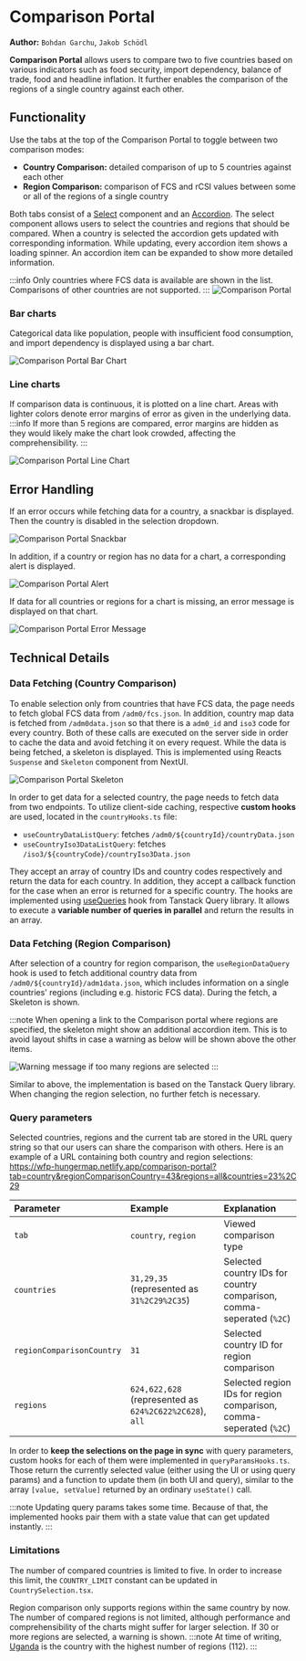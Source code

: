 # Comparison Portal

**Author:** `Bohdan Garchu`, `Jakob Schödl`

**Comparison Portal** allows users to compare two to five countries based on various indicators such as food security,
import dependency, balance of trade, food and headline inflation. It further enables the comparison of the regions of a
single country against each other.

## Functionality

Use the tabs at the top of the Comparison Portal to toggle between two comparison modes:

* **Country Comparison:** detailed comparison of up to 5 countries against each other
* **Region Comparison:** comparison of FCS and rCSI values between some or all of the regions of a single country

Both tabs consist of a [Select](https://nextui.org/docs/components/select) component and
an [Accordion](/docs/frontend/accordions). The select component allows users to select the countries and regions that
should be compared. When a country is selected the accordion gets updated with corresponding information. While
updating, every accordion item shows a loading spinner. An accordion item can be expanded to show more detailed
information.

:::info
Only countries where FCS data is available are shown in the list. Comparisons of other countries are not supported.
:::
![Comparison Portal](/img/comparison_portal/loading.png)

### Bar charts

Categorical data like population, people with insufficient food consumption, and import dependency is displayed using a
bar chart.

![Comparison Portal Bar Chart](/img/comparison_portal/bar_chart.png)

### Line charts

If comparison data is continuous, it is plotted on a line chart. Areas with lighter colors denote error margins of error
as given in the underlying data.
:::info
If more than 5 regions are compared, error margins are hidden as they would likely make the chart look crowded,
affecting the comprehensibility.
:::

![Comparison Portal Line Chart](/img/comparison_portal/line_chart.png)


## Error Handling

If an error occurs while fetching data for a country, a snackbar is displayed. Then the country is disabled in the
selection dropdown.

![Comparison Portal Snackbar](/img/comparison_portal/algeria.png)

In addition, if a country or region has no data for a chart, a corresponding alert is displayed.

![Comparison Portal Alert](/img/comparison_portal/alert.png)

If data for all countries or regions for a chart is missing, an error message is displayed on that chart.

![Comparison Portal Error Message](/img/comparison_portal/chart_error_message.png)

## Technical Details

### Data Fetching (Country Comparison)

To enable selection only from countries that have FCS data, the page needs to fetch global FCS data from
`/adm0/fcs.json`. In addition, country map data is fetched from `/adm0data.json` so that there is a `adm0_id` and `iso3`
code for every country. Both of these calls are executed on the server side in order to cache the data and avoid
fetching it on every request. While the data is being fetched, a skeleton is displayed. This is implemented using Reacts
`Suspense` and `Skeleton` component from NextUI.

![Comparison Portal Skeleton](/img/comparison_portal/skeleton.png)

In order to get data for a selected country, the page needs to fetch data from two endpoints. To utilize client-side
caching, respective **custom hooks** are used, located in the `countryHooks.ts` file:

* `useCountryDataListQuery`: fetches `/adm0/${countryId}/countryData.json`
* `useCountryIso3DataListQuery`: fetches `/iso3/${countryCode}/countryIso3Data.json`

They accept an array of country IDs and country codes respectively and return the data for each
country. In addition, they accept a callback function for the case when an error is returned for a specific country. The
hooks are implemented using [useQueries](https://tanstack.com/query/latest/docs/framework/react/reference/useQueries)
hook from Tanstack Query library. It allows to execute a **variable number of queries in parallel** and return the
results
in an array.

### Data Fetching (Region Comparison)

After selection of a country for region comparison, the `useRegionDataQuery` hook is used to fetch additional country
data from `/adm0/${countryId}/adm1data.json`, which includes information on a single countries' regions (including e.g.
historic FCS data). During the fetch, a Skeleton is shown.

:::note
When opening a link to the Comparison portal where regions are specified, the skeleton might show an additional accordion item. This is to avoid layout shifts in case a warning as below will be shown above the other items.

![Warning message if too many regions are selected](/img/comparison_portal/warning.png)
:::

Similar to above, the implementation is based on the Tanstack Query library. When changing the region selection, no further fetch is necessary.

### Query parameters

Selected countries, regions and the current tab are stored in the URL query string so that our users can share the
comparison with others. Here is an example of a URL containing both country and region
selections: https://wfp-hungermap.netlify.app/comparison-portal?tab=country&regionComparisonCountry=43&regions=all&countries=23%2C29

| Parameter                 | Example                                                 | Explanation                                                          |
|:--------------------------|:--------------------------------------------------------|:---------------------------------------------------------------------|
| `tab`                     | `country`, `region`                                     | Viewed comparison type                                               |
| `countries`               | `31,29,35` (represented as `31%2C29%2C35`)              | Selected country IDs for country comparison, comma-seperated (`%2C`) |
| `regionComparisonCountry` | `31`                                                    | Selected country ID for region comparison                            |
| `regions`                 | `624,622,628` (represented as `624%2C622%2C628`), `all` | Selected region IDs for region comparison, comma-seperated (`%2C`)   |

In order to **keep the selections on the page in sync** with query parameters, custom hooks for each of them were
implemented in `queryParamsHooks.ts`.
Those return the currently selected value (either using the UI or using query params) and a function to update them (in
both UI and query), similar to the array `[value, setValue]`
returned by an ordinary `useState()` call.

:::note
Updating query params takes some time. Because of that, the implemented hooks pair them with a state value that can get
updated instantly.
:::

### Limitations

The number of compared countries is limited to five. In order to increase this limit, the `COUNTRY_LIMIT` constant can
be updated in `CountrySelection.tsx`.

Region comparison only supports regions within the same country by now. The number of compared regions is not limited,
although performance and comprehensibility of the charts might suffer for larger selection. If 30 or more regions are
selected, a warning is shown.
:::note
At time of writing, [Uganda](https://wfp-hungermap.netlify.app/comparison-portal?tab=region&regionComparisonCountry=253&regions=all) is the country with the highest number of regions (112).
:::
